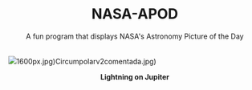 <div align="center">
  <h1>
    NASA-APOD
  </h1>
</div>
  
<div align="center">
  A fun program that displays NASA's Astronomy Picture of the Day
</div>

<br>

![](https://apod.nasa.gov/apod/image/2306/LightningCloud_JunoGill_960.jpg)1600px.jpg)Circumpolarv2comentada.jpg)

<p align = "center">
  <b>Lightning on Jupiter</b>
</p>
